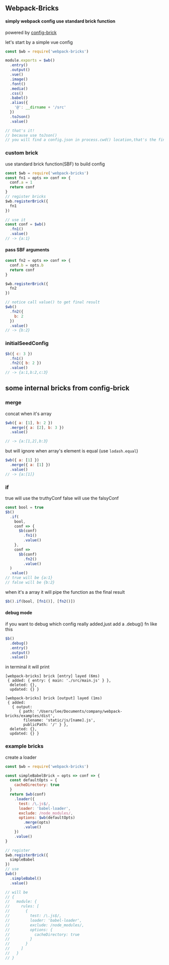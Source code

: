 ## Webpack-Bricks

#### simply webpack config use standard brick function

powered by [config-brick](https://www.npmjs.com/package/config-brick)

let's start by a simple vue config

```js
const $wb = require('webpack-bricks')

module.exports = $wb()
  .entry()
  .output()
  .vue()
  .image()
  .font()
  .media()
  .css()
  .babel()
  .alias({
    '@': __dirname + '/src'
  })
  .toJson()
  .value()

// that's it!
// because use toJson()
// you will find a config.json in process.cwd() location,that's the final config file json
```

### custom brick

use standard brick function(SBF) to build config

```js
const $wb = require('webpack-bricks')
const fn1 = opts => conf => {
  conf.a = 1
  return conf
}
// register bricks
$wb.registerBrick({
  fn1
})

// use it
const conf = $wb()
  .fn1()
  .value()
// -> {a:1}
```

#### pass SBF arguments

```js
const fn2 = opts => conf => {
  conf.b = opts.b
  return conf
}

$wb.registerBrick({
  fn2
})

// notice call value() to get final result
$wb()
  .fn2({
    b: 2
  })
  .value()
// -> {b:2}
```

### initialSeedConfig

```js
$b({ c: 3 })
  .fn1()
  .fn2({ b: 2 })
  .value()
// -> {a:1,b:2,c:3}
```

## some internal bricks from config-brick

### merge

concat when it's array

```js
$wb({ a: [1], b: 2 })
  .merge({ a: [2], b: 3 })
  .value()

// -> {a:[1,2],b:3}
```

but will ignore when array's element is equal (use `lodash.equal`)

```js
$wb({ a: [1] })
  .merge({ a: [1] })
  .value()
// -> {a:[1]}
```

### if

true will use the truthyConf
false will use the falsyConf

```js
const bool = true
$b()
  .if(
    bool,
    conf => {
      $b(conf)
        .fn1()
        .value()
    },
    conf =>
      $b(conf)
        .fn2()
        .value()
  )
  .value()
// true will be {a:1}
// false will be {b:2}
```
when it's a array
it will pipe the function as the final result
```js
$b().if(bool, [fn1()], [fn2()])
```

#### debug mode

if you want to debug which config really added,just add a .debug() fn
like this

```js
$b()
  .debug()
  .entry()
  .output()
  .value()
```

in terminal it will print

```shell
[webpack-bricks] brick [entry] layed (6ms)
 { added: { entry: { main: './src/main.js' } },
  deleted: {},
  updated: {} }

[webpack-bricks] brick [output] layed (1ms)
 { added:
   { output:
      { path: '/Users/lee/Documents/company/webpack-bricks/examples/dist',
        filename: 'static/js/[name].js',
        publicPath: '/' } },
  deleted: {},
  updated: {} }
```

### example bricks

create a loader

```js
const $wb = require('webpack-bricks')

const simpleBabelBrick = opts => conf => {
  const defaultOpts = {
    cacheDirectory: true
  }
  return $wb(conf)
    .loader({
      test: /\.js$/,
      loader: 'babel-loader',
      exclude: /node_modules/,
      options: $wb(defaultOpts)
        .merge(opts)
        .value()
    })
    .value()
}

// register
$wb.registerBrick({
  simpleBabel
})
// use
$wb()
  .simpleBabel()
  .value()

// will be
// {
//   module: {
//     rules: [
//       {
//         test: /\.js$/,
//         loader: 'babel-loader',
//         exclude: /node_modules/,
//         options: {
//           cacheDirectory: true
//         }
//       }
//     ]
//   }
// }
```
